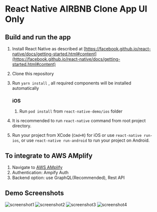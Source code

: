 # React Native AIRBNB Clone App UI Only


## Build and run the app

1. Install React Native as described at [https://facebook.github.io/react-native/docs/getting-started.html#content](https://facebook.github.io/react-native/docs/getting-started.html#content)
2. Clone this repository
3. Run `yarn install` , all required components will be installed automatically

    ### iOS
      
    1. Run `pod install` from `react-native-demo/ios` folder

4. It is recommended to run `react-native` command from root project directory.
5. Run your project from XCode (`Cmd+R`) for iOS or use `react-native run-ios`, or use `react-native run-android` to run your project on Android.

## To integrate to AWS AMplify
1. Navigate to [AWS AMplify](https://aws.amazon.com/amplify/)
2. Authentication: Ampify Auth
3. Backend  option: use GraphQL(Recommended), Rest API

## Demo Screenshots
![screenshot1](./PUBLIC/IMAGES/ScreenShot1_HOME.png)
![screenshot2](./PUBLIC/IMAGES/ScreenShot2_SEARCH.png)
![screenshot3](./PUBLIC/IMAGES/ScreenShot3_Booking.png)
![screenshot4](./PUBLIC/IMAGES/ScreenShot4_SearchResult.png)